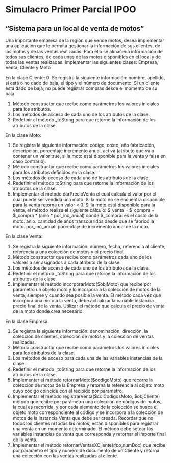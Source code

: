 # Simulacro Primer Parcial IPOO

## “Sistema para un local de venta de motos”

Una importante empresa de la región que vende motos, desea implementar una aplicación que le permita
gestionar la información de sus clientes, de las motos y de las ventas realizadas. Para ello se almacena
información de todos sus clientes, de cada unas de las motos disponibles en el local y de todas las ventas
realizadas.
Implementar las siguientes clases: Empresa, Venta, Cliente y Moto

En la clase Cliente:
0. Se registra la siguiente información: nombre, apellido, si está o no dado de baja, el tipo y el número de
documento. Si un cliente está dado de baja, no puede registrar compras desde el momento de su baja.
1. Método constructor que recibe como parámetros los valores iniciales para los atributos.
2. Los métodos de acceso de cada uno de los atributos de la clase.
3. Redefinir el método _toString para que retorne la información de los atributos de la clase.

En la clase Moto:
1. Se registra la siguiente información: código, costo, año fabricación, descripción, porcentaje
incremento anual, activa (atributo que va a contener un valor true, si la moto está disponible para la
venta y false en caso contrario).
2. Método constructor que recibe como parámetros los valores iniciales para los atributos definidos en la
clase.
3. Los métodos de acceso de cada uno de los atributos de la clase.
4. Redefinir el método toString para que retorne la información de los atributos de la clase.
5. Implementar el método darPrecioVenta el cual calcula el valor por el cual puede ser vendida una moto.
Si la moto no se encuentra disponible para la venta retorna un valor < 0. Si la moto está disponible para
la venta, el método realiza el siguiente cálculo:
$_venta = $_compra + $_compra * (anio * por_inc_anual)
donde $_compra: es el costo de la moto.
anio: cantidad de años transcurridos desde que se fabricó la moto.
por_inc_anual: porcentaje de incremento anual de la moto.

En la clase Venta:
1. Se registra la siguiente información: número, fecha, referencia al cliente, referencia a una colección de
motos y el precio final.
2. Método constructor que recibe como parámetros cada uno de los valores a ser asignados a cada
atributo de la clase.
3. Los métodos de acceso de cada uno de los atributos de la clase.
4. Redefinir el método _toString para que retorne la información de los atributos de la clase.
5. Implementar el método incorporarMoto($objMoto) que recibe por parámetro un objeto moto y lo
incorpora a la colección de motos de la venta, siempre y cuando sea posible la venta. El método cada
vez que incorpora una moto a la venta, debe actualizar la variable instancia precio final de la venta.
Utilizar el método que calcula el precio de venta de la moto donde crea necesario.

En la clase Empresa:
1. Se registra la siguiente información: denominación, dirección, la colección de clientes, colección de
motos y la colección de ventas realizadas.
2. Método constructor que recibe como parámetros los valores iniciales para los atributos de la clase.
3. Los métodos de acceso para cada una de las variables instancias de la clase.
4. Redefinir el método _toString para que retorne la información de los atributos de la clase.
5. Implementar el método retornarMoto($codigoMoto) que recorre la colección de motos de la Empresa y
retorna la referencia al objeto moto cuyo código coincide con el recibido por parámetro.
6. Implementar el método registrarVenta($colCodigosMoto, $objCliente) método que recibe por
parámetro una colección de códigos de motos, la cual es recorrida, y por cada elemento de la colección
se busca el objeto moto correspondiente al código y se incorpora a la colección de motos de la instancia
Venta que debe ser creada. Recordar que no todos los clientes ni todas las motos, están disponibles
para registrar una venta en un momento determinado.
El método debe setear los variables instancias de venta que corresponda y retornar el importe final de la
venta.
7. Implementar el método retornarVentasXCliente($tipo,$numDoc) que recibe por parámetro el tipo y
número de documento de un Cliente y retorna una colección con las ventas realizadas al cliente.
